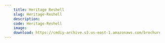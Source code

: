 ```yaml
---
    title: Heritage Reshell
    slug: Heritage-Reshell
    description:
    code: Heritage-Reshell
    image:
    download: https://cmdiy-archive.s3.us-east-1.amazonaws.com/brochures/documents/Heritage+Reshell.pdf
---
```

<!-- Content of the page -->

##
        